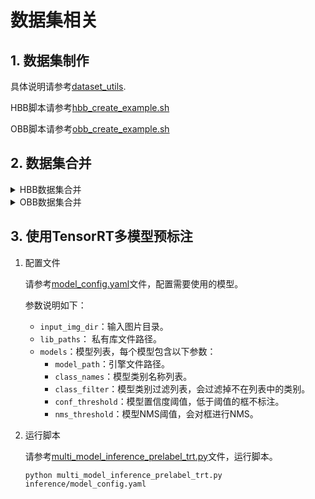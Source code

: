 <!--
 * @Author: BTZN0325 sunjiahui@boton-tech.com
 * @Date: 2023-11-09 15:14:46
 * @LastEditors: BTZN0325 sunjiahui@boton-tech.com
 * @LastEditTime: 2023-11-09 15:14:56
 * @Description:
-->
# 数据集相关

## 1. 数据集制作

具体说明请参考[dataset_utils](./dataset_utils/README.md).

HBB脚本请参考[hbb_create_example.sh](./examples/hbb_create_example.sh)

OBB脚本请参考[obb_create_example.sh](./examples/obb_create_example.sh)


## 2. 数据集合并

<details>
<summary>HBB数据集合并</summary>

HBB脚本请参考[hbb_merge_example.sh](./examples/hbb_merge_example.sh)

HBB数据集合并，以下示例脚本会将`/src/path/to/dataset1`, `/src/path/to/dataset2`, `/src/path/to/dataset3`合并至`/dst/path/to/merged/dataset`，并保持合并后的训练集和验证集划分一致：
```
python preprocessing/merge_hbb_dataset.py
    /src/path/to/dataset1 /src/path/to/dataset2 /src/path/to/dataset3
    /dst/path/to/merged/dataset
```

参数说明：
- `/src/path/to/dataset1`, `/src/path/to/dataset2`, ...: 需要合并的数据集路径，每个数据集需要根据[hbb_create_example.sh](./examples/hbb_create_example.sh)制作数据集，获得必要的文件。
- `/dst/path/to/merged/dataset`: 合并完后，数据集的目标路径。

</details>

<details>
<summary>OBB数据集合并</summary>

OBB脚本请参考[obb_merge_example.sh](./examples/obb_merge_example.sh)

OBB数据集合并，以下示例脚本会将`/src/path/to/dataset1`, `/src/path/to/dataset2`, `/src/path/to/dataset3`合并至`/dst/path/to/merged/dataset`，并保持合并后的训练集和验证集划分一致：
```
python preprocessing/merge_obb_dataset.py
    /src/path/to/dataset1 /src/path/to/dataset2 /src/path/to/dataset3
    /dst/path/to/merged/dataset
```

参数说明：
- `/src/path/to/dataset1`, `/src/path/to/dataset2`, ...: 需要合并的数据集路径，每个数据集需要根据[obb_create_example.sh](./examples/obb_create_example.sh)制作数据集，获得必要的文件。
- `/dst/path/to/merged/dataset`: 合并完后，数据集的目标路径。
</details>


## 3. 使用TensorRT多模型预标注

1. 配置文件

    请参考[model_config.yaml](./inference/model_config.yaml)文件，配置需要使用的模型。

    参数说明如下：
    - `input_img_dir`：输入图片目录。
    - `lib_paths`： 私有库文件路径。
    - `models`：模型列表，每个模型包含以下参数：
        - `model_path`：引擎文件路径。
        - `class_names`：模型类别名称列表。
        - `class_filter`：模型类别过滤列表，会过滤掉不在列表中的类别。
        - `conf_threshold`：模型置信度阈值，低于阈值的框不标注。
        - `nms_threshold`：模型NMS阈值，会对框进行NMS。

2. 运行脚本

    请参考[multi_model_inference_prelabel_trt.py](./multi_model_inference_prelabel_trt.py)文件，运行脚本。
    ```
    python multi_model_inference_prelabel_trt.py inference/model_config.yaml
    ```